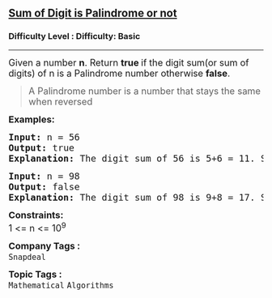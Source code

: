 <h2><a href="https://www.geeksforgeeks.org/problems/sum-of-digit-is-pallindrome-or-not2751/1?page=2&difficulty%5B%5D=-2&sortBy=">Sum of Digit is Palindrome or not</a></h2><h3>Difficulty Level : Difficulty: Basic</h3><hr><div class="problems_problem_content__Xm_eO"><p><span style="font-size: 18px;">Given a number&nbsp;<strong>n</strong>. Return <strong>true </strong>if the digit sum(or sum of digits) of n is a Palindrome number otherwise <strong>false</strong>.</span></p>
<blockquote>
<p><span style="font-size: 18px;">A Palindrome number is a number that stays the same when reversed<br></span></p>
</blockquote>
<p><strong><span style="font-size: 18px;">Examples:</span></strong></p>
<pre><span style="font-size: 18px;"><strong>Input: </strong>n = 56
<strong>Output: </strong>true
<strong>Explanation: </strong>The digit sum of 56 is 5+6 = 11. Since, 11 is a palindrome number.Thus, answer is true.</span></pre>
<pre><span style="font-size: 18px;"><strong>Input: </strong>n = 98
<strong>Output: </strong>false
<strong>Explanation: </strong>The digit sum of 98 is 9+8 = 17. Since 17 is not a palindrome,thus, answer is false.</span></pre>
<p><span style="font-size: 18px;"><strong>Constraints:</strong><br>1 &lt;= n &lt;= 10<sup>9</sup></span></p></div><p><span style=font-size:18px><strong>Company Tags : </strong><br><code>Snapdeal</code>&nbsp;<br><p><span style=font-size:18px><strong>Topic Tags : </strong><br><code>Mathematical</code>&nbsp;<code>Algorithms</code>&nbsp;